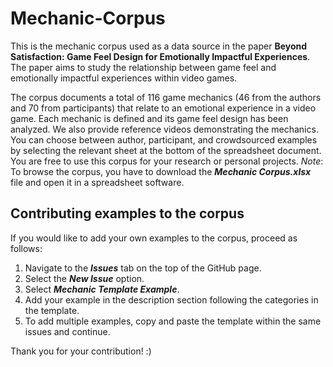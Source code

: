 # Mechanic-Corpus

This is the mechanic corpus used as a data source in the paper **Beyond Satisfaction: Game Feel Design for Emotionally Impactful Experiences**. The paper aims to study the relationship between game feel and emotionally impactful experiences within video games.

The corpus documents a total of 116 game mechanics (46 from the authors and 70 from participants) that relate to an emotional experience in a video game. Each mechanic is defined and its game feel design has been analyzed. We also provide reference videos demonstrating the mechanics. You can choose between author, participant, and crowdsourced examples by selecting the relevant sheet at the bottom of the spreadsheet document. You are free to use this corpus for your research or personal projects. 
_Note_: To browse the corpus, you have to download the **_Mechanic Corpus.xlsx_** file and open it in a spreadsheet software.

## Contributing examples to the corpus

If you would like to add your own examples to the corpus, proceed as follows: 

1. Navigate to the **_Issues_** tab on the top of the GitHub page.
2. Select the **_New Issue_** option.
3. Select **_Mechanic Template Example_**.
4. Add your example in the description section following the categories in the template.
5. To add multiple examples, copy and paste the template within the same issues and continue.

Thank you for your contribution! :)
